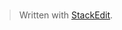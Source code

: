 # 


> Written with [StackEdit](https://stackedit.io/).
<!--stackedit_data:
eyJoaXN0b3J5IjpbLTE1MzkyMzY4ODQsLTEzNzMyMjkzMzVdfQ
==
-->